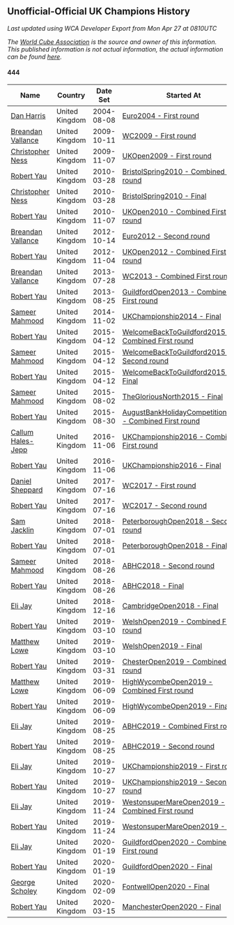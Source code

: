 ## Unofficial-Official UK Champions History

*Last updated using WCA Developer Export from Mon Apr 27 at 0810UTC*

*The [World Cube Association](https://www.worldcubeassociation.org) is the source and owner of this information. This published information is not actual information, the actual information can be found [here](https://www.worldcubeassociation.org/results).*

#### 444

|Name|Country|Date Set|Started At|Ended At|Days Held|  
|--|--|--|--|--|--|  
|[Dan Harris](https://www.worldcubeassociation.org/persons/2003HARR01)|United Kingdom|2004-08-08|[Euro2004 - First round](https://www.worldcubeassociation.org/competitions/Euro2004/results/all#e444_1)|1 year after [Euro2008](https://www.worldcubeassociation.org/competitions/Euro2008/results/all#e444_f)|1870|  
|[Breandan Vallance](https://www.worldcubeassociation.org/persons/2007VALL01)|United Kingdom|2009-10-11|[WC2009 - First round](https://www.worldcubeassociation.org/competitions/WC2009/results/all#e444_1)|[UKOpen2009 - First round](https://www.worldcubeassociation.org/competitions/UKOpen2009/results/all#e444_1)|27|  
|[Christopher Ness](https://www.worldcubeassociation.org/persons/2007NESS01)|United Kingdom|2009-11-07|[UKOpen2009 - First round](https://www.worldcubeassociation.org/competitions/UKOpen2009/results/all#e444_1)|[BristolSpring2010 - Combined First round](https://www.worldcubeassociation.org/competitions/BristolSpring2010/results/all#e444_d)|141|  
|[Robert Yau](https://www.worldcubeassociation.org/persons/2009YAUR01)|United Kingdom|2010-03-28|[BristolSpring2010 - Combined First round](https://www.worldcubeassociation.org/competitions/BristolSpring2010/results/all#e444_d)|[BristolSpring2010 - Final](https://www.worldcubeassociation.org/competitions/BristolSpring2010/results/all#e444_f)|0|  
|[Christopher Ness](https://www.worldcubeassociation.org/persons/2007NESS01)|United Kingdom|2010-03-28|[BristolSpring2010 - Final](https://www.worldcubeassociation.org/competitions/BristolSpring2010/results/all#e444_f)|[UKOpen2010 - Combined First round](https://www.worldcubeassociation.org/competitions/UKOpen2010/results/all#e444_d)|224|  
|[Robert Yau](https://www.worldcubeassociation.org/persons/2009YAUR01)|United Kingdom|2010-11-07|[UKOpen2010 - Combined First round](https://www.worldcubeassociation.org/competitions/UKOpen2010/results/all#e444_d)|[Euro2012 - Second round](https://www.worldcubeassociation.org/competitions/Euro2012/results/all#e444_2)|707|  
|[Breandan Vallance](https://www.worldcubeassociation.org/persons/2007VALL01)|United Kingdom|2012-10-14|[Euro2012 - Second round](https://www.worldcubeassociation.org/competitions/Euro2012/results/all#e444_2)|[UKOpen2012 - Combined First round](https://www.worldcubeassociation.org/competitions/UKOpen2012/results/all#e444_d)|21|  
|[Robert Yau](https://www.worldcubeassociation.org/persons/2009YAUR01)|United Kingdom|2012-11-04|[UKOpen2012 - Combined First round](https://www.worldcubeassociation.org/competitions/UKOpen2012/results/all#e444_d)|[WC2013 - Combined First round](https://www.worldcubeassociation.org/competitions/WC2013/results/all#e444_d)|266|  
|[Breandan Vallance](https://www.worldcubeassociation.org/persons/2007VALL01)|United Kingdom|2013-07-28|[WC2013 - Combined First round](https://www.worldcubeassociation.org/competitions/WC2013/results/all#e444_d)|[GuildfordOpen2013 - Combined First round](https://www.worldcubeassociation.org/competitions/GuildfordOpen2013/results/all#e444_d)|28|  
|[Robert Yau](https://www.worldcubeassociation.org/persons/2009YAUR01)|United Kingdom|2013-08-25|[GuildfordOpen2013 - Combined First round](https://www.worldcubeassociation.org/competitions/GuildfordOpen2013/results/all#e444_d)|[UKChampionship2014 - Final](https://www.worldcubeassociation.org/competitions/UKChampionship2014/results/all#e444_f)|434|  
|[Sameer Mahmood](https://www.worldcubeassociation.org/persons/2013MAHM02)|United Kingdom|2014-11-02|[UKChampionship2014 - Final](https://www.worldcubeassociation.org/competitions/UKChampionship2014/results/all#e444_f)|[WelcomeBackToGuildford2015 - Combined First round](https://www.worldcubeassociation.org/competitions/WelcomeBackToGuildford2015/results/all#e444_d)|161|  
|[Robert Yau](https://www.worldcubeassociation.org/persons/2009YAUR01)|United Kingdom|2015-04-12|[WelcomeBackToGuildford2015 - Combined First round](https://www.worldcubeassociation.org/competitions/WelcomeBackToGuildford2015/results/all#e444_d)|[WelcomeBackToGuildford2015 - Second round](https://www.worldcubeassociation.org/competitions/WelcomeBackToGuildford2015/results/all#e444_2)|0|  
|[Sameer Mahmood](https://www.worldcubeassociation.org/persons/2013MAHM02)|United Kingdom|2015-04-12|[WelcomeBackToGuildford2015 - Second round](https://www.worldcubeassociation.org/competitions/WelcomeBackToGuildford2015/results/all#e444_2)|[WelcomeBackToGuildford2015 - Final](https://www.worldcubeassociation.org/competitions/WelcomeBackToGuildford2015/results/all#e444_f)|0|  
|[Robert Yau](https://www.worldcubeassociation.org/persons/2009YAUR01)|United Kingdom|2015-04-12|[WelcomeBackToGuildford2015 - Final](https://www.worldcubeassociation.org/competitions/WelcomeBackToGuildford2015/results/all#e444_f)|[TheGloriousNorth2015 - Final](https://www.worldcubeassociation.org/competitions/TheGloriousNorth2015/results/all#e444_f)|112|  
|[Sameer Mahmood](https://www.worldcubeassociation.org/persons/2013MAHM02)|United Kingdom|2015-08-02|[TheGloriousNorth2015 - Final](https://www.worldcubeassociation.org/competitions/TheGloriousNorth2015/results/all#e444_f)|[AugustBankHolidayCompetition2015 - Combined First round](https://www.worldcubeassociation.org/competitions/AugustBankHolidayCompetition2015/results/all#e444_d)|28|  
|[Robert Yau](https://www.worldcubeassociation.org/persons/2009YAUR01)|United Kingdom|2015-08-30|[AugustBankHolidayCompetition2015 - Combined First round](https://www.worldcubeassociation.org/competitions/AugustBankHolidayCompetition2015/results/all#e444_d)|[UKChampionship2016 - Combined First round](https://www.worldcubeassociation.org/competitions/UKChampionship2016/results/all#e444_d)|434|  
|[Callum Hales-Jepp](https://www.worldcubeassociation.org/persons/2012HALE01)|United Kingdom|2016-11-06|[UKChampionship2016 - Combined First round](https://www.worldcubeassociation.org/competitions/UKChampionship2016/results/all#e444_d)|[UKChampionship2016 - Final](https://www.worldcubeassociation.org/competitions/UKChampionship2016/results/all#e444_f)|0|  
|[Robert Yau](https://www.worldcubeassociation.org/persons/2009YAUR01)|United Kingdom|2016-11-06|[UKChampionship2016 - Final](https://www.worldcubeassociation.org/competitions/UKChampionship2016/results/all#e444_f)|[WC2017 - First round](https://www.worldcubeassociation.org/competitions/WC2017/results/all#e444_1)|252|  
|[Daniel Sheppard](https://www.worldcubeassociation.org/persons/2009SHEP01)|United Kingdom|2017-07-16|[WC2017 - First round](https://www.worldcubeassociation.org/competitions/WC2017/results/all#e444_1)|[WC2017 - Second round](https://www.worldcubeassociation.org/competitions/WC2017/results/all#e444_2)|0|  
|[Robert Yau](https://www.worldcubeassociation.org/persons/2009YAUR01)|United Kingdom|2017-07-16|[WC2017 - Second round](https://www.worldcubeassociation.org/competitions/WC2017/results/all#e444_2)|[PeterboroughOpen2018 - Second round](https://www.worldcubeassociation.org/competitions/PeterboroughOpen2018/results/all#e444_2)|350|  
|[Sam Jacklin](https://www.worldcubeassociation.org/persons/2015JACK04)|United Kingdom|2018-07-01|[PeterboroughOpen2018 - Second round](https://www.worldcubeassociation.org/competitions/PeterboroughOpen2018/results/all#e444_2)|[PeterboroughOpen2018 - Final](https://www.worldcubeassociation.org/competitions/PeterboroughOpen2018/results/all#e444_f)|0|  
|[Robert Yau](https://www.worldcubeassociation.org/persons/2009YAUR01)|United Kingdom|2018-07-01|[PeterboroughOpen2018 - Final](https://www.worldcubeassociation.org/competitions/PeterboroughOpen2018/results/all#e444_f)|[ABHC2018 - Second round](https://www.worldcubeassociation.org/competitions/ABHC2018/results/all#e444_2)|56|  
|[Sameer Mahmood](https://www.worldcubeassociation.org/persons/2013MAHM02)|United Kingdom|2018-08-26|[ABHC2018 - Second round](https://www.worldcubeassociation.org/competitions/ABHC2018/results/all#e444_2)|[ABHC2018 - Final](https://www.worldcubeassociation.org/competitions/ABHC2018/results/all#e444_f)|0|  
|[Robert Yau](https://www.worldcubeassociation.org/persons/2009YAUR01)|United Kingdom|2018-08-26|[ABHC2018 - Final](https://www.worldcubeassociation.org/competitions/ABHC2018/results/all#e444_f)|[CambridgeOpen2018 - Final](https://www.worldcubeassociation.org/competitions/CambridgeOpen2018/results/all#e444_f)|112|  
|[Eli Jay](https://www.worldcubeassociation.org/persons/2014JAYE01)|United Kingdom|2018-12-16|[CambridgeOpen2018 - Final](https://www.worldcubeassociation.org/competitions/CambridgeOpen2018/results/all#e444_f)|[WelshOpen2019 - Combined First round](https://www.worldcubeassociation.org/competitions/WelshOpen2019/results/all#e444_d)|84|  
|[Robert Yau](https://www.worldcubeassociation.org/persons/2009YAUR01)|United Kingdom|2019-03-10|[WelshOpen2019 - Combined First round](https://www.worldcubeassociation.org/competitions/WelshOpen2019/results/all#e444_d)|[WelshOpen2019 - Final](https://www.worldcubeassociation.org/competitions/WelshOpen2019/results/all#e444_f)|0|  
|[Matthew Lowe](https://www.worldcubeassociation.org/persons/2014LOWE01)|United Kingdom|2019-03-10|[WelshOpen2019 - Final](https://www.worldcubeassociation.org/competitions/WelshOpen2019/results/all#e444_f)|[ChesterOpen2019 - Combined First round](https://www.worldcubeassociation.org/competitions/ChesterOpen2019/results/all#e444_d)|21|  
|[Robert Yau](https://www.worldcubeassociation.org/persons/2009YAUR01)|United Kingdom|2019-03-31|[ChesterOpen2019 - Combined First round](https://www.worldcubeassociation.org/competitions/ChesterOpen2019/results/all#e444_d)|[HighWycombeOpen2019 - Combined First round](https://www.worldcubeassociation.org/competitions/HighWycombeOpen2019/results/all#e444_d)|70|  
|[Matthew Lowe](https://www.worldcubeassociation.org/persons/2014LOWE01)|United Kingdom|2019-06-09|[HighWycombeOpen2019 - Combined First round](https://www.worldcubeassociation.org/competitions/HighWycombeOpen2019/results/all#e444_d)|[HighWycombeOpen2019 - Final](https://www.worldcubeassociation.org/competitions/HighWycombeOpen2019/results/all#e444_f)|0|  
|[Robert Yau](https://www.worldcubeassociation.org/persons/2009YAUR01)|United Kingdom|2019-06-09|[HighWycombeOpen2019 - Final](https://www.worldcubeassociation.org/competitions/HighWycombeOpen2019/results/all#e444_f)|[ABHC2019 - Combined First round](https://www.worldcubeassociation.org/competitions/ABHC2019/results/all#e444_d)|77|  
|[Eli Jay](https://www.worldcubeassociation.org/persons/2014JAYE01)|United Kingdom|2019-08-25|[ABHC2019 - Combined First round](https://www.worldcubeassociation.org/competitions/ABHC2019/results/all#e444_d)|[ABHC2019 - Second round](https://www.worldcubeassociation.org/competitions/ABHC2019/results/all#e444_2)|0|  
|[Robert Yau](https://www.worldcubeassociation.org/persons/2009YAUR01)|United Kingdom|2019-08-25|[ABHC2019 - Second round](https://www.worldcubeassociation.org/competitions/ABHC2019/results/all#e444_2)|[UKChampionship2019 - First round](https://www.worldcubeassociation.org/competitions/UKChampionship2019/results/all#e444_1)|63|  
|[Eli Jay](https://www.worldcubeassociation.org/persons/2014JAYE01)|United Kingdom|2019-10-27|[UKChampionship2019 - First round](https://www.worldcubeassociation.org/competitions/UKChampionship2019/results/all#e444_1)|[UKChampionship2019 - Second round](https://www.worldcubeassociation.org/competitions/UKChampionship2019/results/all#e444_2)|0|  
|[Robert Yau](https://www.worldcubeassociation.org/persons/2009YAUR01)|United Kingdom|2019-10-27|[UKChampionship2019 - Second round](https://www.worldcubeassociation.org/competitions/UKChampionship2019/results/all#e444_2)|[WestonsuperMareOpen2019 - Combined First round](https://www.worldcubeassociation.org/competitions/WestonsuperMareOpen2019/results/all#e444_d)|28|  
|[Eli Jay](https://www.worldcubeassociation.org/persons/2014JAYE01)|United Kingdom|2019-11-24|[WestonsuperMareOpen2019 - Combined First round](https://www.worldcubeassociation.org/competitions/WestonsuperMareOpen2019/results/all#e444_d)|[WestonsuperMareOpen2019 - Final](https://www.worldcubeassociation.org/competitions/WestonsuperMareOpen2019/results/all#e444_f)|0|  
|[Robert Yau](https://www.worldcubeassociation.org/persons/2009YAUR01)|United Kingdom|2019-11-24|[WestonsuperMareOpen2019 - Final](https://www.worldcubeassociation.org/competitions/WestonsuperMareOpen2019/results/all#e444_f)|[GuildfordOpen2020 - Combined First round](https://www.worldcubeassociation.org/competitions/GuildfordOpen2020/results/all#e444_d)|56|  
|[Eli Jay](https://www.worldcubeassociation.org/persons/2014JAYE01)|United Kingdom|2020-01-19|[GuildfordOpen2020 - Combined First round](https://www.worldcubeassociation.org/competitions/GuildfordOpen2020/results/all#e444_d)|[GuildfordOpen2020 - Final](https://www.worldcubeassociation.org/competitions/GuildfordOpen2020/results/all#e444_f)|0|  
|[Robert Yau](https://www.worldcubeassociation.org/persons/2009YAUR01)|United Kingdom|2020-01-19|[GuildfordOpen2020 - Final](https://www.worldcubeassociation.org/competitions/GuildfordOpen2020/results/all#e444_f)|[FontwellOpen2020 - Final](https://www.worldcubeassociation.org/competitions/FontwellOpen2020/results/all#e444_f)|21|  
|[George Scholey](https://www.worldcubeassociation.org/persons/2015SCHO05)|United Kingdom|2020-02-09|[FontwellOpen2020 - Final](https://www.worldcubeassociation.org/competitions/FontwellOpen2020/results/all#e444_f)|[ManchesterOpen2020 - Final](https://www.worldcubeassociation.org/competitions/ManchesterOpen2020/results/all#e444_f)|35|  
|[Robert Yau](https://www.worldcubeassociation.org/persons/2009YAUR01)|United Kingdom|2020-03-15|[ManchesterOpen2020 - Final](https://www.worldcubeassociation.org/competitions/ManchesterOpen2020/results/all#e444_f)|Ongoing|43|  
